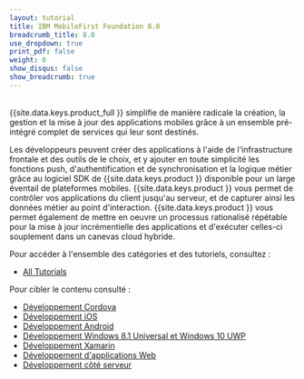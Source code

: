 ```yaml
---
layout: tutorial
title: IBM MobileFirst Foundation 8.0
breadcrumb_title: 8.0
use_dropdown: true
print_pdf: false
weight: 0
show_disqus: false
show_breadcrumb: true
---
```

<!-- NLS_CHARSET=UTF-8 -->
<br>
{{site.data.keys.product_full }} simplifie de manière radicale la création, la gestion et la mise à jour des applications mobiles grâce à un ensemble pré-intégré complet de services qui leur sont destinés.

Les développeurs peuvent créer des applications à l'aide de l'infrastructure frontale et des outils de le choix, et y ajouter en toute simplicité les fonctions push, d'authentification et de synchronisation et la logique métier grâce au logiciel SDK de {{site.data.keys.product }} disponible pour un large éventail de plateformes mobiles. {{site.data.keys.product }} vous permet de contrôler vos applications du client jusqu'au serveur, et de capturer ainsi les données métier au point d'interaction. {{site.data.keys.product }} vous permet également de mettre en oeuvre un processus rationalisé répétable pour la mise à jour incrémentielle des applications et d'exécuter celles-ci souplement dans un canevas cloud hybride.

Pour accéder à l'ensemble des catégories et des tutoriels, consultez :

* [All Tutorials](all-tutorials/)

Pour cibler le contenu consulté : 

* [Développement Cordova](cordova-tutorials/)
* [Développement iOS](ios-tutorials/) 
* [Développement Android](android-tutorials/) 
* [Développement Windows 8.1 Universal et Windows 10 UWP](windows-8-10-tutorials/)
* [Développement Xamarin](xamarin-tutorials/)
* [Développement d'applications Web](web-tutorials/)
* [Développement côté serveur](server-side-tutorials/)
